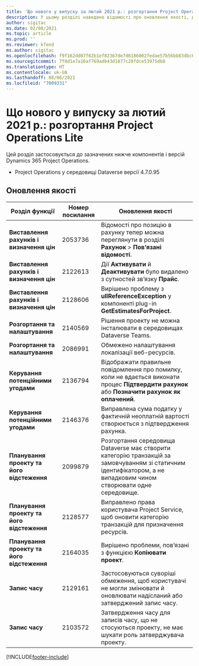 ```yaml
---
title: 'Що нового у випуску за лютий 2021 р.: розгортання Project Operations Lite'
description: У цьому розділі наведено відомості про оновлення якості, доступні у випуску розгортання Project Operations Lite у лютому 2021 р.
author: sigitac
ms.date: 02/08/2021
ms.topic: article
ms.prod: ''
ms.reviewer: kfend
ms.author: sigitac
ms.openlocfilehash: f9f162dd07f62b1ef82367de7d8186002fedae57b56bb83dbc6741232d70e4f6
ms.sourcegitcommit: 7f8d1e7a16af769adb43d1877c28fdce53975db8
ms.translationtype: HT
ms.contentlocale: uk-UA
ms.lasthandoff: 08/06/2021
ms.locfileid: "7009331"
---
```

# <a name="whats-new-february-2021---project-operations-lite-deployment"></a>Що нового у випуску за лютий 2021 р.: розгортання Project Operations Lite

Цей розділ застосовується до зазначених нижче компонентів і версій Dynamics 365 Project Operations.

  - Project Operations у середовищі Dataverse версії 4.7.0.95

## <a name="quality-updates"></a>Оновлення якості

| **Розділ функції** | **Номер посилання** | **Оновлення якості** |
| --- | --- | --- |
| **Виставлення рахунків і визначення цін** | 2053736 | Відомості про позицію в рахунку тепер можна переглянути в розділі **Рахунок** > **Пов’язані відомості**. |
| **Виставлення рахунків і визначення цін** | 2122613 | Дії **Активувати** й **Деактивувати** було видалено з сутностей зв’язку **Прайс**. |
| **Виставлення рахунків і визначення цін** | 2128606 | Вирішено проблему з **ullReferenceException** у компоненті plug-in **GetEstimatesForProject**. |
| **Розгортання та налаштування** | 2140569 | Рішення проекту не можна інсталювати в середовищах Dataverse Teams. |
| **Розгортання та налаштування** | 2086991 | Обмежено налаштування локалізації веб-ресурсів. |
| **Керування потенційними угодами** | 2136794 | Відображати правильне повідомлення про помилку, коли не вдається виконати процес **Підтвердити рахунок** або **Позначити рахунок як оплачений**. |
| **Керування потенційними угодами** | 2146376 | Виправлена сума податку у фактичній неоплатній вартості створюється з підтвердження рахунка. |
| **Планування проекту та його відстеження** | 2099879 | Розгортання середовища Dataverse має створити категорію транзакцій за замовчуванням зі статичним ідентифікатором, а не випадковим чином створювати одне середовище. |
| **Планування проекту та його відстеження** | 2128577 | Виправлено права користувача Project Service, щоб оновити категорію транзакцій для призначення ресурсів. |
| **Планування проекту та його відстеження** | 2164035 | Вирішено проблеми, пов’язані з функцією **Копіювати проект**. |
| **Запис часу** | 2129161 | Застосовуються суворіші обмеження, щоб користувачі не могли змінювати й оновлювати надісланий або затверджений запис часу. |
| **Запис часу** | 2103572 | Затвердження часу для записів часу, що не стосуються проекту, не має шукати роль затверджувача проекту. |


[!INCLUDE[footer-include](../../includes/footer-banner.md)]